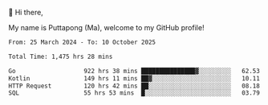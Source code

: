 👋 Hi there,

My name is Puttapong (Ma), welcome to my GitHub profile!

<!--START_SECTION:waka-->

```txt
From: 25 March 2024 - To: 10 October 2025

Total Time: 1,475 hrs 28 mins

Go                   922 hrs 38 mins ███████████████▓░░░░░░░░░   62.53 %
Kotlin               149 hrs 11 mins ██▓░░░░░░░░░░░░░░░░░░░░░░   10.11 %
HTTP Request         120 hrs 42 mins ██░░░░░░░░░░░░░░░░░░░░░░░   08.18 %
SQL                  55 hrs 53 mins  █░░░░░░░░░░░░░░░░░░░░░░░░   03.79 %
```

<!--END_SECTION:waka-->
